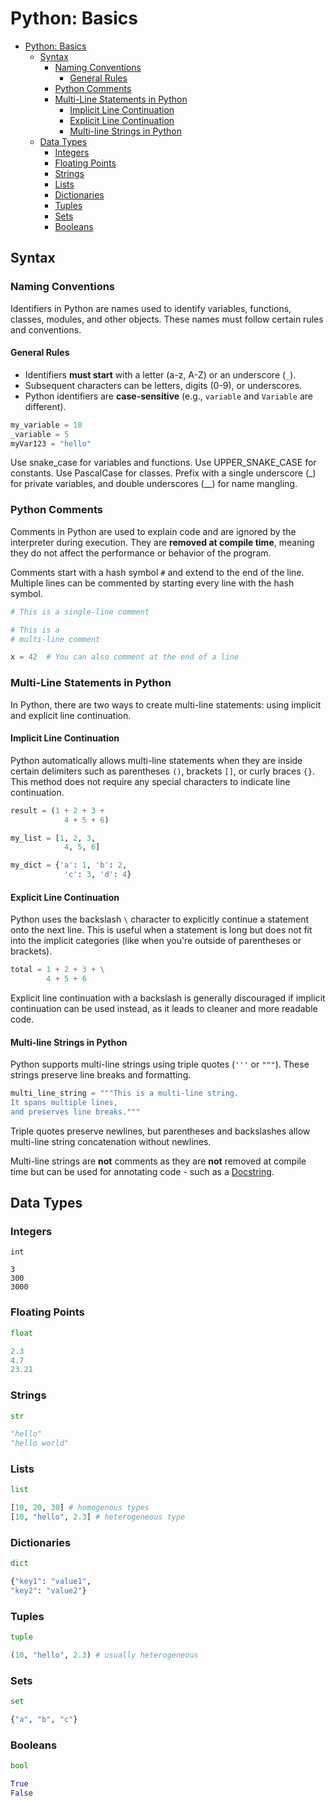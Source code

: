 # Python: Basics

- [Python: Basics](#python-basics)
  - [Syntax](#syntax)
    - [Naming Conventions](#naming-conventions)
      - [General Rules](#general-rules)
    - [Python Comments](#python-comments)
    - [Multi-Line Statements in Python](#multi-line-statements-in-python)
      - [Implicit Line Continuation](#implicit-line-continuation)
      - [Explicit Line Continuation](#explicit-line-continuation)
      - [Multi-line Strings in Python](#multi-line-strings-in-python)
  - [Data Types](#data-types)
    - [Integers](#integers)
    - [Floating Points](#floating-points)
    - [Strings](#strings)
    - [Lists](#lists)
    - [Dictionaries](#dictionaries)
    - [Tuples](#tuples)
    - [Sets](#sets)
    - [Booleans](#booleans)

## Syntax

### Naming Conventions

Identifiers in Python are names used to identify variables, functions, classes, modules, and other objects. These names must follow certain rules and conventions.

#### General Rules

- Identifiers **must start** with a letter (a-z, A-Z) or an underscore (`_`).
- Subsequent characters can be letters, digits (0-9), or underscores.
- Python identifiers are **case-sensitive** (e.g., `variable` and `Variable` are different).

```python
my_variable = 10
_variable = 5
myVar123 = "hello"
```



Use snake_case for variables and functions.
Use UPPER_SNAKE_CASE for constants.
Use PascalCase for classes.
Prefix with a single underscore (_) for private variables, and double underscores (__) for name mangling.

### Python Comments

Comments in Python are used to explain code and are ignored by the interpreter during execution. They are **removed at compile time**, meaning they do not affect the performance or behavior of the program.

Comments start with a hash symbol `#` and extend to the end of the line. Multiple lines can be commented by starting every line with the hash symbol.

```python
# This is a single-line comment

# This is a 
# multi-line comment

x = 42  # You can also comment at the end of a line
```

### Multi-Line Statements in Python

In Python, there are two ways to create multi-line statements: using implicit and explicit line continuation.

#### Implicit Line Continuation

Python automatically allows multi-line statements when they are inside certain delimiters such as parentheses `()`, brackets `[]`, or curly braces `{}`. This method does not require any special characters to indicate line continuation.

```python
result = (1 + 2 + 3 +
            4 + 5 + 6)

my_list = [1, 2, 3,
            4, 5, 6]

my_dict = {'a': 1, 'b': 2,
            'c': 3, 'd': 4}
```

#### Explicit Line Continuation

Python uses the backslash `\` character to explicitly continue a statement onto the next line. This is useful when a statement is long but does not fit into the implicit categories (like when you're outside of parentheses or brackets).

```python
total = 1 + 2 + 3 + \
        4 + 5 + 6
```

Explicit line continuation with a backslash is generally discouraged if implicit continuation can be used instead, as it leads to cleaner and more readable code.

#### Multi-line Strings in Python

Python supports multi-line strings using triple quotes (`'''` or `"""`). These strings preserve line breaks and formatting.

```python
multi_line_string = """This is a multi-line string.
It spans multiple lines,
and preserves line breaks."""
```

Triple quotes preserve newlines, but parentheses and backslashes allow multi-line string concatenation without newlines.

Multi-line strings are **not** comments as they are **not** removed at compile time but can be used for annotating code - such as a [Docstring](https://peps.python.org/pep-0257/).

## Data Types

### Integers

```code
int

3
300
3000
```

### Floating Points

```python
float

2.3
4.7
23.21
```

### Strings

```python
str

"hello"
"hello world"
```

### Lists

```python
list

[10, 20, 30] # homogenous types
[10, "hello", 2.3] # heterogeneous type
```

### Dictionaries

```python
dict

{"key1": "value1",
"key2": "value2"}
```

### Tuples

```python
tuple

(10, "hello", 2.3) # usually heterogeneous
```

### Sets

```python
set

{"a", "b", "c"}
```

### Booleans

```python
bool

True
False
```

